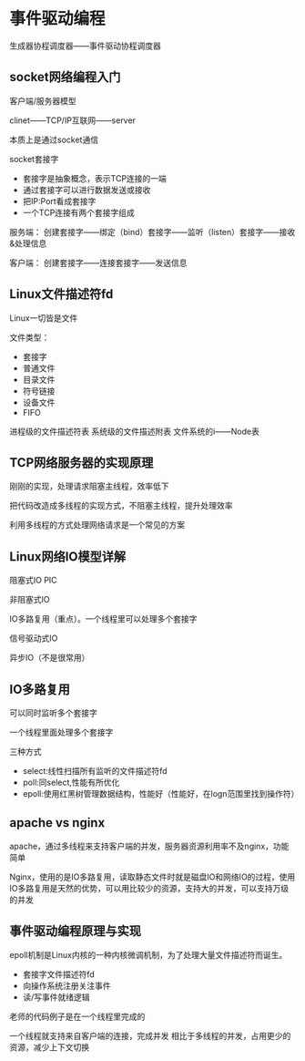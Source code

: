 # 事件驱动编程

生成器协程调度器——事件驱动协程调度器

## socket网络编程入门

客户端/服务器模型

clinet——TCP/IP互联网——server

本质上是通过socket通信

socket套接字
- 套接字是抽象概念，表示TCP连接的一端
- 通过套接字可以进行数据发送或接收
- 把IP:Port看成套接字
- 一个TCP连接有两个套接字组成

服务端：
创建套接字——绑定（bind）套接字——监听（listen）套接字——接收&处理信息

客户端：
创建套接字——连接套接字——发送信息

## Linux文件描述符fd

Linux一切皆是文件

文件类型：
- 套接字
- 普通文件
- 目录文件
- 符号链接
- 设备文件
- FIFO

进程级的文件描述符表
系统级的文件描述附表
文件系统的i——Node表

## TCP网络服务器的实现原理

刚刚的实现，处理请求阻塞主线程，效率低下

把代码改造成多线程的实现方式，不阻塞主线程，提升处理效率

利用多线程的方式处理网络请求是一个常见的方案

## Linux网络IO模型详解

阻塞式IO  PIC

非阻塞式IO 

IO多路复用（重点）。一个线程里可以处理多个套接字

信号驱动式IO

异步IO（不是很常用）

## IO多路复用

可以同时监听多个套接字

一个线程里面处理多个套接字

三种方式
- select:线性扫描所有监听的文件描述符fd
- poll:同select,性能有所优化
- epoll:使用红黑树管理数据结构，性能好（性能好，在logn范围里找到操作符）

## apache vs nginx

apache，通过多线程来支持客户端的并发，服务器资源利用率不及nginx，功能简单

Nginx，使用的是IO多路复用，读取静态文件时就是磁盘IO和网络IO的过程，使用IO多路复用是天然的优势，可以用比较少的资源，支持大的并发，可以支持万级的并发


## 事件驱动编程原理与实现

epoll机制是Linux内核的一种内核微调机制，为了处理大量文件描述符而诞生。

- 套接字文件描述符fd
- 向操作系统注册关注事件
- 读/写事件就绪逻辑

老师的代码例子是在一个线程里完成的

一个线程就支持来自客户端的连接，完成并发
相比于多线程的并发，占用更少的资源，减少上下文切换

